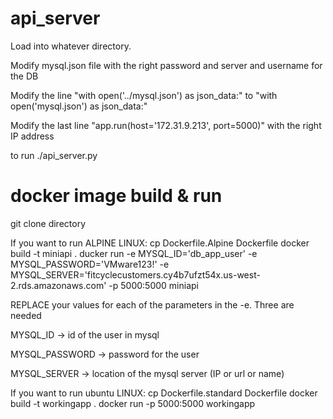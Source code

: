 # api_server

Load into whatever directory.


Modify mysql.json file with the right password and server and username for the DB


Modify the line "with open('../mysql.json') as json_data:" to "with open('mysql.json') as json_data:"


Modify the last line "app.run(host='172.31.9.213', port=5000)" with the right IP address


to run  ./api_server.py 


# docker image build & run

git clone directory

If you want to run ALPINE LINUX:
cp Dockerfile.Alpine Dockerfile
docker build -t miniapi .
ducker run -e MYSQL_ID='db_app_user' -e MYSQL_PASSWORD='VMware123!' -e MYSQL_SERVER='fitcyclecustomers.cy4b7ufzt54x.us-west-2.rds.amazonaws.com' -p 5000:5000 miniapi


REPLACE your values for each of the parameters in the -e. Three are needed

MYSQL_ID -> id of the user in mysql

MYSQL_PASSWORD -> password for the user

MYSQL_SERVER -> location of the mysql server (IP or url or name)

If you want to run ubuntu LINUX:
cp Dockerfile.standard Dockerfile
docker build -t workingapp .
docker run -p 5000:5000 workingapp




